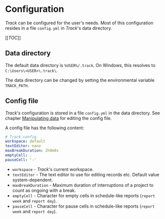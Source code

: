 # Configuration

*Track* can be configured for the user's needs.
Most of this configuration resides in a file `config.yml` in *Track*'s data directory.

[[_TOC_]]

## Data directory

The default data directory is `%USER%/.track`. On Windows, this resolves to `C:\Users\<USER>\.track\`.

The data directory can be changed by setting the environmental variable `TRACK_PATH`.

## Config file

*Track*'s configuration is stored in a file `config.yml` in the data directory.
See chapter [Manipulating data](./manipulating.md) for editing the config file.

A config file has the following content:

```yaml
# Track config
workspace: default
textEditor: nano
maxBreakDuration: 2h0m0s
emptyCell: .
pauseCell: '-'
```

* `workspace` - *Track*'s current workspace.
* `textEditor` - The text editor to use for editing records etc. Default value system-dependent.
* `maxBreakDuration` - Maximum duration of interruptions of a project to count as ongoing with a break.
* `emptyCell` - Character for empty cells in schedule-like reports (`report week` and `report day`).
* `pauseCell` - Character for pause cells in schedule-like reports (`report week` and `report day`).
